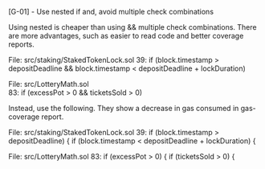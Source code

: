 [G-01] - Use nested if and, avoid multiple check combinations

Using nested is cheaper than using && multiple check combinations. There are more advantages, such as easier to read code and better coverage reports.

File:		src/staking/StakedTokenLock.sol
39:             if (block.timestamp > depositDeadline && block.timestamp < depositDeadline + lockDuration) 

File:           src/LotteryMath.sol               
83:             if (excessPot > 0 && ticketsSold > 0)

Instead, use the following. They show a decrease in gas consumed in gas-coverage report.

File:		src/staking/StakedTokenLock.sol
39:             if (block.timestamp > depositDeadline) {
                  if (block.timestamp < depositDeadline + lockDuration) {

File:           src/LotteryMath.sol 
83:              if (excessPot > 0) {
                   if (ticketsSold > 0) {